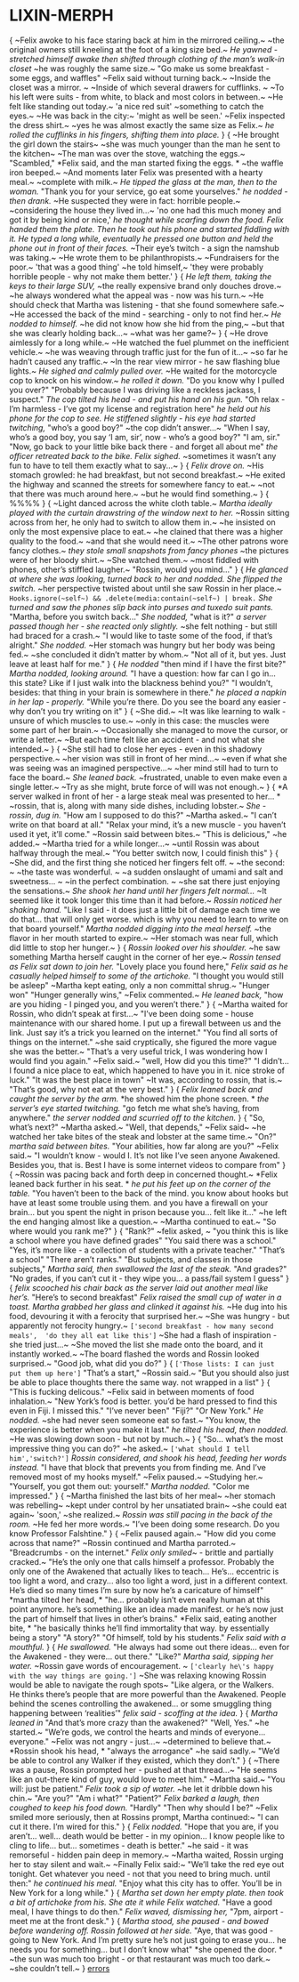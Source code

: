 # LIXIN-MERPH
{
~Felix awoke to his face staring back at him in the mirrored ceiling.~
~the original owners still kneeling at the foot of a king size bed.~
*He yawned - stretched himself awake*
*then shifted through clothing of the man’s walk-in closet*
~he was roughly the same size.~
"Go make us some breakfast - some eggs, and waffles"
~Felix said without turning back.~
~Inside the closet was a mirror. ~
~Inside of which several drawers for cufflinks. ~
~To his left were suits - from white, to black and most colors in between.~
~He felt like standing out today.~
'a nice red suit'
~something to catch the eyes.~
~He was back in the city:~
'might as well be seen.'
~Felix inspected the dress shirt.~
~yes he was almost exactly the same size as Felix.~
*he rolled the cufflinks in his fingers, shifting them into place.*
}
{
~He brought the girl down the stairs~
~she was much younger than the man he sent to the kitchen~
~The man was over the stove, watching the eggs.~
"Scambled,"
*Felix said, and the man started fixing the eggs. *
~the waffle iron beeped.~
~And moments later Felix was presented with a hearty meal.~
~complete with milk.~
*He tipped the glass at the man, then to the woman.*
"Thank you for your service, go eat some yourselves."
*he nodded - then drank.*
~He suspected they were in fact: horrible people.~
~considering the house they lived in...~
'no one had this much money and got it by being kind or nice,'
*he thought while scarfing down the food.*
*Felix handed them the plate.*
*Then he took out his phone and started fiddling with it.*
*He typed a long while, eventually he pressed one button*
*and held the phone out in front of their faces.*
~Their eye’s twitch - a sign the namshub was taking.~
~He wrote them to be philanthropists.~
~Fundraisers for the poor.~
'that was a good thing'
~he told himself,~
'they were probably horrible people - why not make them better.'
}
{
*He left them, taking the keys to their large SUV,*
~the really expensive brand only douches drove.~
~he always wondered what the appeal was - now was his turn.~
~He should check that Martha was listening - that she found somewhere safe.~
~He accessed the back of the mind - searching - only to not find her.~
*He nodded to himself.*
~he did not know how she hid from the ping,~
~but that she was clearly holding back...~
~what was her game?~
}
{
~He drove aimlessly for a long while.~
~He watched the fuel plummet on the inefficient vehicle.~
~he was weaving through traffic just for the fun of it...~
~so far he hadn’t caused any traffic.~
~In the rear view mirror - he saw flashing blue lights.~
*He sighed and calmly pulled over.*
~He waited for the motorcycle cop to knock on his window.~
*he rolled it down.*
"Do you know why I pulled you over?"
"Probably because I was driving like a reckless jackass, I suspect."
*The cop tilted his head - and put his hand on his gun.*
"Oh relax - I’m harmless - I’ve got my license and registration here"
*he held out his phone for the cop to see.*
*He stiffened slightly - his eye had started twitching,*
"who’s a good boy?"
~the cop didn’t answer...~
"When I say, who’s a good boy, you say ‘I am, sir’, now - who’s a good boy?"
"I am, sir."
"Now, go back to your little bike back there - and forget all about me"
*the officer retreated back to the bike.*
*Felix sighed.*
~sometimes it wasn’t any fun to have to tell them exactly what to say...~
}
{
*Felix drove on.*
~His stomach growled: he had breakfast, but not second breakfast.~
~He exited the highway and scanned the streets for somewhere fancy to eat.~
~not that there was much around here.~
~but he would find something.~
}
{
%%%%
}
{
~Light danced across the white cloth table.~
*Martha ideally played with the curtain drawstring of the window next to her.*
~Rossin sitting across from her, he only had to switch to allow them in.~
~he insisted on only the most expensive place to eat.~
~he clained that there was a higher quality to the food.~
~and that she would need it.~
~The other patrons wore fancy clothes.~
*they stole small snapshots from fancy phones*
~the pictures were of her bloody shirt.~
~She watched them.~
~most fiddled with phones, other’s stiffled laugher.~
"Rossin, would you mind..."
}
{
*He glanced at where she was looking, turned back to her and nodded.*
*She flipped the switch.*
~her perspective twisted about until she saw Rossin in her place.~
`Hooks.ignore(~self~) && .delete(media:contain(~self~) | break.`
*She turned and saw the phones slip back into purses and tuxedo suit pants.*
"Martha, before you switch back..."
*She nodded,*
"what is it?"
*a server passed though her - she reacted only slightly.*
~she felt nothing - but still had braced for a crash.~
"I would like to taste some of the food, if that’s alright."
*She nodded.*
~Her stomach was hungry but her body was being fed.~
~she concluded it didn’t matter by whom.~
"Not all of it, but yes.
Just leave at least half for me."
}
{
*He nodded*
"then mind if I have the first bite?"
*Martha nodded, looking around.*
"I have a question: how far can I go in...
this state?
Like if I just walk into the blackness behind you?"
"I wouldn’t, besides: that thing in your brain is somewhere in there."
*he placed a napkin in her lap - properly.*
"While you’re there.
Do you see the board any easier - why don’t you try writing on it"
}
{
~She did.~
~It was like learning to walk - unsure of which muscles to use.~
~only in this case: the muscles were some part of her brain.~
~Occasionally she managed to move the cursor, or write a letter.~
~But each time felt like an accident - and not what she intended.~
}
{
~She still had to close her eyes - even in this shadowy perspective.~
~her vision was still in front of her mind...~
~even if what she was seeing was an imagined perspective...~
~her mind still had to turn to face the board.~
*She leaned back.*
~frustrated, unable to even make even a single letter.~
~Try as she might, brute force of will was not enough.~
}
{
*A server walked in front of her - a large steak meal was presented to her... *
~rossin, that is, along with many side dishes, including lobster.~
*She - rossin, dug in.*
"How am I supposed to do this?"
~Martha asked.~
"I can’t write on that board at all."
"Relax your mind, it’s a new muscle - you haven’t used it yet, it’ll come."
~Rossin said between bites.~
"This is delicious,"
~he added.~
~Martha tried for a while longer...~
~until Rossin was about halfway through the meal.~
"You better switch now, I could finish this"
}
{
~She did, and the first thing she noticed her fingers felt off. ~
~the second: ~
~the taste was wonderful. ~
~a sudden onslaught of umami and salt and sweetness... ~
~in the perfect combination. ~
~she sat there just enjoying the sensations.~
*She shook her hand until her fingers felt normal...*
~It seemed like it took longer this time than it had before.~
*Rossin noticed her shaking hand.*
"Like I said - it does just a little bit of damage each time we do that...
that will only get worse. 
which is why you need to learn to write on that board yourself."
*Martha nodded digging into the meal herself.*
~the flavor in her mouth started to expire.~
~Her stomach was near full, which did little to stop her hunger.~
}
{
*Rossin looked over his shoulder.*
~he saw something Martha herself caught in the corner of her eye.~
*Rossin tensed as Felix sat down to join her.*
"Lovely place you found here,"
*Felix said as he casually helped himself to some of the artichoke.*
"I thought you would still be asleep"
~Martha kept eating, only a non committal shrug.~
"Hunger won"
"Hunger generally wins,"
~Felix commented.~
*He leaned back,*
"how are you hiding - I pinged you, and you weren’t there."
}
{
~Martha waited for Rossin, who didn’t speak at first...~
"I’ve been doing some - house maintenance with our shared home. 
I put up a firewall between us and the link.
Just say it’s a trick you learned on the internet."
"You find all sorts of things on the internet."
~she said cryptically, she figured the more vague she was the better.~
"That’s a very useful trick, I was wondering how I would find you again."
~Felix said.~
"well, How did you this time?"
"I didn’t...
I found a nice place to eat, which happened to have you in it. 
nice stroke of luck."
"It was the best place in town"
~It was, according to rossin, that is.~
"That’s good, why not eat at the very best."
}
{
*Felix leaned back and caught the server by the arm.*
*he showed him the phone screen. *
*the server’s eye started twitching.*
"go fetch me what she’s having, from anywhere."
*the server nodded and scurried off to the kitchen.*
}
{
"So, what’s next?"
~Martha asked.~
"Well, that depends,"
~Felix said~
~he watched her take bites of the steak and lobster at the same time.~
"On?"
*martha said between bites.*
"Your abilities, how far along are you?"
~Felix said.~
"I wouldn’t know - would I.
It’s not like I’ve seen anyone Awakened.
Besides you, that is.
Best I have is some internet videos to compare from"
}
{
~Rossin was pacing back and forth deep in concerned thought.~
*Felix leaned back further in his seat. *
*he put his feet up on the corner of the table.*
"You haven’t been to the back of the mind. 
you know about hooks but have at least some trouble using them. 
and you have a firewall on your brain...
but you spent the night in prison because you...
felt like it..."
~he left the end hanging almost like a question.~
~Martha continued to eat.~
"So where would you rank me?"
}
{
"Rank?"
~felix asked, ~
"you think this is like a school where you have defined grades"
"You said there was a school."
"Yes, it’s more like - a collection of students with a private teacher."
"That’s a school"
"There aren’t ranks."
"But subjects, and classes in those subjects,"
*Martha said, then swallowed the last of the steak.*
"And grades?"
"No grades, if you can’t cut it - they wipe you...
a pass/fail system I guess"
}
{
*felix scooched his chair back as the server laid out another meal like her’s.*
"Here’s to second breakfast"
*Felix raised the small cup of water in a toast.*
*Martha grabbed her glass and clinked it against his.*
~He dug into his food, devouring it with a ferocity that surprised her.~
~She was hungry - but apparently not ferocity hungry.~
`['second breakfast - how many second meals', 
'do they all eat like this']`
~She had a flash of inspiration - she tried just...~
~She moved the list she made onto the board, and it instantly worked.~
~The board flashed the words and Rossin looked surprised.~
"Good job, what did you do?"
}
{
`['Those lists: I can just put them up here']`
"That’s a start,"
~Rossin said.~
"But you should also just be able to place thoughts there the same way. 
not wrapped in a list"
}
{
"This is fucking delicous."
~Felix said in between moments of food inhalation.~
"New York’s food is better.
you’d be hard pressed to find this even in Fiji. 
I missed this."
"I’ve never been"
"Fiji?"
"Or New York."
*He nodded.*
~she had never seen someone eat so fast.~
"You know, the experience is better when you make it last."
*he tilted his head, then nodded.*
~He was slowing down soon - but not by much.~
}
{
"So...
what’s the most impressive thing you can do?"
~he asked.~
`['what should I tell him','switch?']`
*Rossin considered, and shook his head, feeding her words instead.*
"I have that block that prevents you from finding me. 
And I’ve removed most of my hooks myself."
~Felix paused.~
~Studying her.~
"Yourself, you got them out: yourself."
*Martha nodded.*
"Color me impressed."
}
{
~Martha finished the last bits of her meal~
~her stomach was rebelling~
~kept under control by her unsatiated brain~
~she could eat again~
'soon,'
~she realized.~
*Rossin was still pacing in the back of the room.*
~He fed her more words.~
"I’ve been doing some research.
 Do you know Professor Falshtine."
}
{
~Felix paused again.~
"How did you come across that name?"
~Rossin continued and Martha parroted.~
"Breadcrumbs - on the internet."
*Felix only smiled*~ - brittle and partially cracked.~
"He’s the only one that calls himself a professor. 
Probably the only one of the Awakened that actually likes to teach...
He’s...
eccentric is too light a word, and crazy...
also too light a word, just in a different context.
He’s died so many times I’m sure by now he’s a caricature of himself"
*martha tilted her head, *
"he...
probably isn’t even really human at this point anymore. 
he’s something like an idea made manifest. 
or he’s now just the part of himself that lives in other’s brains."
*Felix said, eating another bite, *
"he basically thinks he’ll find immortality that way. 
by essentially being a story"
"A story?"
"Of himself, told by his students."
*Felix said with a mouthful.*
}
{
*He swallowed.*
"He always had some out there ideas...
even for the Awakened - they were...
out there."
"Like?"
*Martha said, sipping her water.*
~Rossin gave words of encouragement. ~
`['clearly he\'s happy with the way things are going.']`
~She was relaxing knowing Rossin would be able to navigate the rough spots~
"Like algera, or the Walkers.  
He thinks there’s people that are more powerful than the Awakened. 
People behind the scenes controlling the awakened... 
or some smuggling thing happening between ‘realities’"
*felix said - scoffing at the idea.*
}
{
*Martha leaned in*
"And that’s more crazy than the awakened?"
"Well, Yes."
~he started.~
"We’re gods, we control the hearts and minds of everyone...
everyone."
~Felix was not angry - just...~
~determined to believe that.~
*Rossin shook his head, *
"always the arrogance"
~he said sadly.~
"We’d be able to control any Walker if they existed, which they don’t."
}
{
~There was a pause, Rossin prompted her - pushed at that thread...~
"He seems like an out-there kind of guy, would love to meet him."
~Martha said.~
"You will: just be patient."
*Felix took a sip of water.*
~he let it dribble down his chin.~
"Are you?"
"Am i what?"
"Patient?"
*Felix barked a laugh, then coughed to keep his food down.*
"Hardly"
"Then why should I be?"
~Felix smiled more seriously, then at Rossins prompt, Martha continued:~
"I can cut it there.
I’m wired for this."
}
{
*Felix nodded.*
"Hope that you are, if you aren’t...
well...
death would be better - in my opinion...
I know people like to cling to life...
but...
sometimes - death is better."
~he said - it was remorseful - hidden pain deep in memory.~
~Martha waited, Rossin urging her to stay silent and wait.~
~Finally Felix said:~
"We’ll take the red eye out tonight. 
Get whatever you need - not that you need to bring much. 
until then:"
*he continued his meal.*
"Enjoy what this city has to offer. 
You’ll be in New York for a long while."
}
{
*Martha set down her empty plate.*
*then took a bit of artichoke from his.*
*She ate it while Felix watched.*
"Have a good meal, I have things to do then."
*Felix waved, dismissing her,*
"7pm, airport - meet me at the front desk."
}
{
*Martha stood, she paused - and bowed before wandering off.*
*Rossin followed at her side.*
"Aye, that was good - going to New York. 
And I’m pretty sure he’s not just going to erase you...
he needs you for something...
but I don’t know what"
*she opened the door. *
~the sun was much too bright - or that restaurant was much too dark.~
~she couldn’t tell.~
}
[errors](errors.md)
